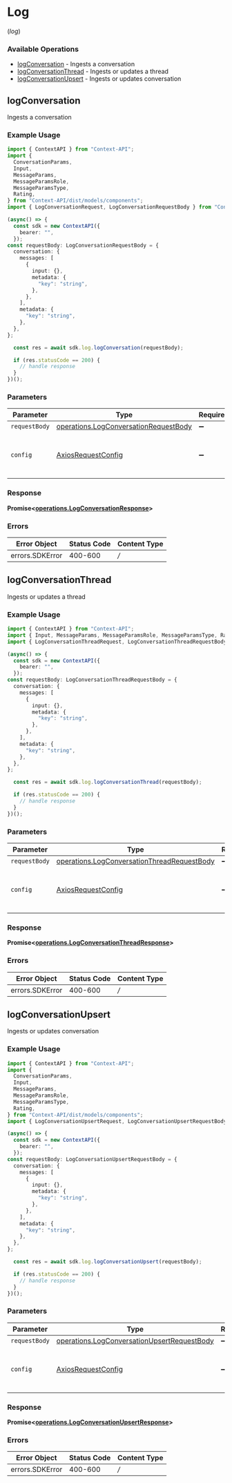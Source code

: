 # Log
(*log*)

### Available Operations

* [logConversation](#logconversation) - Ingests a conversation
* [logConversationThread](#logconversationthread) - Ingests or updates a thread
* [logConversationUpsert](#logconversationupsert) - Ingests or updates conversation

## logConversation

Ingests a conversation

### Example Usage

```typescript
import { ContextAPI } from "Context-API";
import {
  ConversationParams,
  Input,
  MessageParams,
  MessageParamsRole,
  MessageParamsType,
  Rating,
} from "Context-API/dist/models/components";
import { LogConversationRequest, LogConversationRequestBody } from "Context-API/dist/models/operations";

(async() => {
  const sdk = new ContextAPI({
    bearer: "",
  });
const requestBody: LogConversationRequestBody = {
  conversation: {
    messages: [
      {
        input: {},
        metadata: {
          "key": "string",
        },
      },
    ],
    metadata: {
      "key": "string",
    },
  },
};

  const res = await sdk.log.logConversation(requestBody);

  if (res.statusCode == 200) {
    // handle response
  }
})();
```

### Parameters

| Parameter                                                                                      | Type                                                                                           | Required                                                                                       | Description                                                                                    |
| ---------------------------------------------------------------------------------------------- | ---------------------------------------------------------------------------------------------- | ---------------------------------------------------------------------------------------------- | ---------------------------------------------------------------------------------------------- |
| `requestBody`                                                                                  | [operations.LogConversationRequestBody](../../models/operations/logconversationrequestbody.md) | :heavy_minus_sign:                                                                             | N/A                                                                                            |
| `config`                                                                                       | [AxiosRequestConfig](https://axios-http.com/docs/req_config)                                   | :heavy_minus_sign:                                                                             | Available config options for making requests.                                                  |


### Response

**Promise<[operations.LogConversationResponse](../../models/operations/logconversationresponse.md)>**
### Errors

| Error Object    | Status Code     | Content Type    |
| --------------- | --------------- | --------------- |
| errors.SDKError | 400-600         | */*             |

## logConversationThread

Ingests or updates a thread

### Example Usage

```typescript
import { ContextAPI } from "Context-API";
import { Input, MessageParams, MessageParamsRole, MessageParamsType, Rating, ThreadParams } from "Context-API/dist/models/components";
import { LogConversationThreadRequest, LogConversationThreadRequestBody } from "Context-API/dist/models/operations";

(async() => {
  const sdk = new ContextAPI({
    bearer: "",
  });
const requestBody: LogConversationThreadRequestBody = {
  conversation: {
    messages: [
      {
        input: {},
        metadata: {
          "key": "string",
        },
      },
    ],
    metadata: {
      "key": "string",
    },
  },
};

  const res = await sdk.log.logConversationThread(requestBody);

  if (res.statusCode == 200) {
    // handle response
  }
})();
```

### Parameters

| Parameter                                                                                                  | Type                                                                                                       | Required                                                                                                   | Description                                                                                                |
| ---------------------------------------------------------------------------------------------------------- | ---------------------------------------------------------------------------------------------------------- | ---------------------------------------------------------------------------------------------------------- | ---------------------------------------------------------------------------------------------------------- |
| `requestBody`                                                                                              | [operations.LogConversationThreadRequestBody](../../models/operations/logconversationthreadrequestbody.md) | :heavy_minus_sign:                                                                                         | N/A                                                                                                        |
| `config`                                                                                                   | [AxiosRequestConfig](https://axios-http.com/docs/req_config)                                               | :heavy_minus_sign:                                                                                         | Available config options for making requests.                                                              |


### Response

**Promise<[operations.LogConversationThreadResponse](../../models/operations/logconversationthreadresponse.md)>**
### Errors

| Error Object    | Status Code     | Content Type    |
| --------------- | --------------- | --------------- |
| errors.SDKError | 400-600         | */*             |

## logConversationUpsert

Ingests or updates conversation

### Example Usage

```typescript
import { ContextAPI } from "Context-API";
import {
  ConversationParams,
  Input,
  MessageParams,
  MessageParamsRole,
  MessageParamsType,
  Rating,
} from "Context-API/dist/models/components";
import { LogConversationUpsertRequest, LogConversationUpsertRequestBody } from "Context-API/dist/models/operations";

(async() => {
  const sdk = new ContextAPI({
    bearer: "",
  });
const requestBody: LogConversationUpsertRequestBody = {
  conversation: {
    messages: [
      {
        input: {},
        metadata: {
          "key": "string",
        },
      },
    ],
    metadata: {
      "key": "string",
    },
  },
};

  const res = await sdk.log.logConversationUpsert(requestBody);

  if (res.statusCode == 200) {
    // handle response
  }
})();
```

### Parameters

| Parameter                                                                                                  | Type                                                                                                       | Required                                                                                                   | Description                                                                                                |
| ---------------------------------------------------------------------------------------------------------- | ---------------------------------------------------------------------------------------------------------- | ---------------------------------------------------------------------------------------------------------- | ---------------------------------------------------------------------------------------------------------- |
| `requestBody`                                                                                              | [operations.LogConversationUpsertRequestBody](../../models/operations/logconversationupsertrequestbody.md) | :heavy_minus_sign:                                                                                         | N/A                                                                                                        |
| `config`                                                                                                   | [AxiosRequestConfig](https://axios-http.com/docs/req_config)                                               | :heavy_minus_sign:                                                                                         | Available config options for making requests.                                                              |


### Response

**Promise<[operations.LogConversationUpsertResponse](../../models/operations/logconversationupsertresponse.md)>**
### Errors

| Error Object    | Status Code     | Content Type    |
| --------------- | --------------- | --------------- |
| errors.SDKError | 400-600         | */*             |
